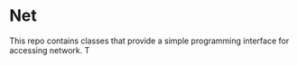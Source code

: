 # Net
This repo contains classes that provide a simple programming interface for accessing network.
T
